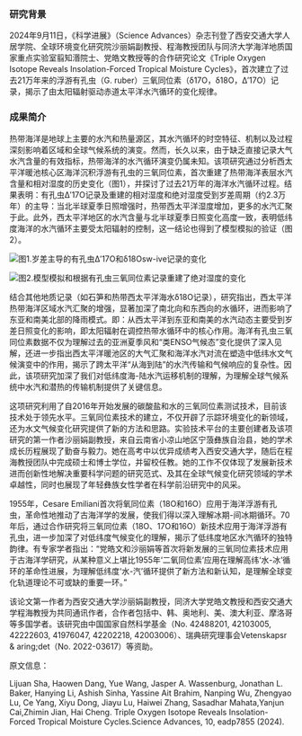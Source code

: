 ### 研究背景

2024年9月11日，《科学进展》（Science Advances）杂志刊登了西安交通大学人居学院、全球环境变化研究院沙丽娟副教授、程海教授团队与同济大学海洋地质国家重点实验室翦知湣院士、党皓文教授等的合作研究论文《Triple Oxygen Isotope Reveals Insolation-Forced Tropical Moisture Cycles》，首次建立了过去21万年来的浮游有孔虫（G. ruber）三氧同位素（δ17O，δ18O，Δ′17O）记录，揭示了由太阳辐射驱动赤道太平洋水汽循环的变化规律。

### 成果简介

热带海洋是地球上主要的水汽和热量源区，其水汽循环的时空特征、机制以及过程深刻影响着区域和全球气候系统的演变。然而，长久以来，由于缺乏直接记录大气水汽含量的有效指标，热带海洋的水汽循环演变仍属未知。该项研究通过分析西太平洋暖池核心区海洋沉积浮游有孔虫的三氧同位素，首次重建了热带海洋表层水汽含量和相对湿度的历史变化（图1），并探讨了过去21万年的海洋水汽循环过程。结果表明：有孔虫Δ′17O记录及重建的相对湿度和绝对湿度受到岁差周期（约2.3万年）的主导：当北半球夏季日照增强时，热带西太平洋湿度增加，更多的水汽汇聚于此。此外，西太平洋地区的水汽含量与北半球夏季日照变化高度一致，表明低纬度海洋的水汽循环主要受太阳辐射的控制，这一结论也得到了模型模拟的验证（图2）。


![图1.岁差主导的有孔虫Δ′17O和δ18Osw-ive记录的变化](https://cdn.jsdelivr.net/gh/wangwenjie1314/PicCDN/2024-10-18/1729224882016-%E5%9B%BE%E7%89%87.png)



![图2.模型模拟和根据有孔虫三氧同位素记录重建了绝对湿度的变化](https://cdn.jsdelivr.net/gh/wangwenjie1314/PicCDN/2024-10-18/1729224943409-%E5%9B%BE%E7%89%87.png)

结合其他地质记录（如石笋和热带西太平洋海水δ18O记录），研究指出，西太平洋热带海洋区域水汽汇聚的增强，显著加深了南北向和东西向的水循环，进而影响了东亚和南美北部的降雨模式。即：从西太平洋到东亚和南美的水汽动态主要受到岁差日照变化的影响，即太阳辐射在调控热带水循环中的核心作用。海洋有孔虫三氧同位素数据不仅为理解过去的亚洲夏季风和“类ENSO气候态”变化提供了深入见解，还进一步指出西太平洋暖池区的大气汇聚和海洋水汽对流在塑造中低纬水文气候演变中的作用，揭示了跨太平洋“从海到陆”的水汽传输和气候响应的复杂性。因此，该项研究加深了我们对低纬度海-陆水汽运移机制的理解，为理解全球气候系统中水汽和潜热的传输机制提供了关键信息。


这项研究利用了自2016年开始发展的碳酸盐和水的三氧同位素测试技术，目前该技术处于领先水平。三氧同位素技术的建立，不仅开辟了示踪环境变化的新领域，还为水文气候变化研究提供了新的方法和思路。实验技术平台的主要创建者及该项研究的第一作者沙丽娟副教授，来自云南省小凉山地区宁蒗彝族自治县，她的学术成长历程展现了勤奋与毅力。她在高考中以优异成绩考入西安交通大学，随后在程海教授团队中完成硕士和博士学位，并留校任教。她的工作不仅体现了发展新技术进而创新性地解决重要科学问题的研究范式、及其在全球气候变化研究领域的学术卓越性，同时也展现了年轻彝族女性学者在科学前沿研究中的风采。

1955年，Cesare Emiliani首次将氧同位素（18O和16O）应用于海洋浮游有孔虫，革命性地推动了古海洋学的发展，使我们得以深入理解冰期-间冰期循环。70年后，通过合作研究将三氧同位素（18O、17O和16O）新技术应用于海洋浮游有孔虫，进一步加深了对低纬度气候变化的理解，揭示了低纬度地区水汽循环的独特韵律。有专家学者指出：“党皓文和沙丽娟等首次将新发展的三氧同位素技术应用于古海洋学研究，从某种意义上堪比1955年‘二氧同位素’应用在理解高纬‘水-冰’循环的革命性进展，为理解低纬度‘水-汽’循环提供了新方法和新认知，是理解全球变化轨道理论不可或缺的重要一环。”

该论文第一作者为西安交通大学沙丽娟副教授，同济大学党皓文教授和西安交通大学程海教授为共同通讯作者，合作者包括中、韩、奥地利、美、澳大利亚、摩洛哥等多国学者。该研究由中国国家自然科学基金（No. 42488201, 42103005, 42222603, 41976047, 42202218, 42003006）、瑞典研究理事会Vetenskapsr & aring;det（No. 2022-03617）等资助。

原文信息：

Lijuan Sha, Haowen Dang, Yue Wang, Jasper A. Wassenburg, Jonathan L. Baker, Hanying Li, Ashish Sinha, Yassine Ait Brahim, Nanping Wu, Zhengyao Lu, Ce Yang, Xiyu Dong, Jiayu Lu, Haiwei Zhang, Sasadhar Mahata,Yanjun Cai,Zhimin Jian, Hai Cheng. Triple Oxygen Isotope Reveals Insolation-Forced Tropical Moisture Cycles.Science Advances, 10, eadp7855 (2024).

